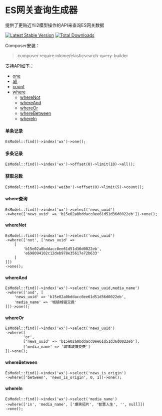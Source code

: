 # ES网关查询生成器

提供了更贴近Yii2模型操作的API来查询ES网关数据

[![Latest Stable Version](https://poser.pugx.org/inkime/elasticsearch-query-builder/v/stable.png)](https://packagist.org/packages/inkime/elasticsearch-query-builder)
[![Total Downloads](https://poser.pugx.org/inkime/elasticsearch-query-builder/downloads.png)](https://packagist.org/packages/inkime/elasticsearch-query-builder)

Composer安装：
>composer require inkime/elasticsearch-query-builder

支持API如下：
- [one](#单条记录)
- [all](#多条记录)
- [count](#获取总数)
- [where](#where查询)
    - [whereNot](#whereNot)
    - [whereAnd](#whereAnd)
    - [whereOr](#whereOr)
    - [whereBetween](#whereBetween)
    - [whereIn](#whereIn)

#### 单条记录
~~~
EsModel::find()->index('wx')->one();
~~~
#### 多条记录
~~~
EsModel::find()->index('wx')->offset(0)->limit(10)->all();
~~~
#### 获取总数
~~~
EsModel::find()->index('weibo')->offset(0)->limit(5)->count();
~~~
#### where查询
~~~
EsModel::find()->index('wx')->select('news_uuid')
->where(['news_uuid' => 'b15e02a0bddacc0ee61d51d36d0022eb'])->one();
~~~
#### whereNot
~~~
EsModel::find()->index('wx')->select('news_uuid')
->where(['not', ['news_uuid' => 
    [
        'b15e02a0bddacc0ee61d51d36d0022eb', 
        'e698094102c12deb978e35617e72b633'
    ]
]])
->one();
~~~
#### whereAnd
~~~
EsModel::find()->index('wx')->select('news_uuid,media_name')
->where(['and', [
    'news_uuid' => 'b15e02a0bddacc0ee61d51d36d0022eb',
    'media_name' => '城镇城镇交费'
]])->one();
~~~
#### whereOr
~~~
EsModel::find()->index('wx')->select('news_uuid')
->where([
        'or', 
        ['news_uuid' => 'b15e02a0bddacc0ee61d51d36d0022eb'], 
        ['media_name' => '城镇城镇交费']
])->one();
~~~
#### whereBetween
~~~
EsModel::find()->index('wx')->select('news_is_origin')
->where(['between', 'news_is_origin', 0, 1])->one();
~~~
#### whereIn
~~~
EsModel::find()->index('wx')->select('media_name')
->where(['in', 'media_name', ['爆笑短片', '智慧人生', '', null]])
->one();
~~~
